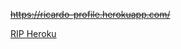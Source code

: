 ~~https://ricardo-profile.herokuapp.com/~~

[RIP Heroku](https://help.heroku.com/RSBRUH58/removal-of-heroku-free-product-plans-faq)
